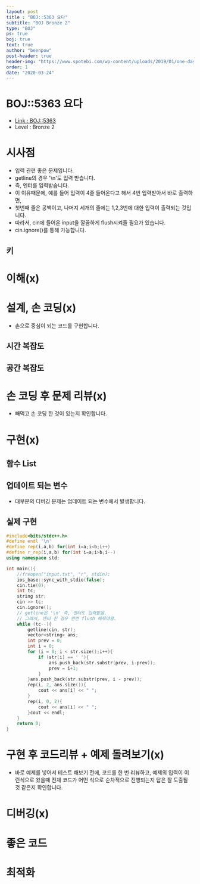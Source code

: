 ```yaml
---
layout: post
title : "BOJ::5363 요다"
subtitle: "BOJ Bronze 2"
type: "BOJ"
ps: true
boj: true
text: true
author: "beenpow"
post-header: true
header-img: "https://www.spotebi.com/wp-content/uploads/2019/01/one-day-day-one-workout-motivation-spotebi.jpg"
order: 1
date: "2020-03-24"
---
```


# BOJ::5363 요다
- [Link : BOJ::5363](https://www.acmicpc.net/problem/5363)
- Level : Bronze 2

# 시사점
- 입력 관련 좋은 문제입니다.
- getline의 경우 '\n'도 입력 받습니다.
- 즉, 엔터를 입력받습니다.
- 이 이유때문에, 예를 들어 입력이 4줄 들어온다고 해서 4번 입력받아서 바로 출력하면,
- 첫번째 줄은 공백이고, 나머지 세개의 줄에는 1,2,3번에 대한 입력이 출력되는 것입니다.
- 따라서, cin에 들어온 input을 깔끔하게 flush시켜줄 필요가 있습니다.
- cin.ignore()를 통해 가능합니다.

## 키

# 이해(x)

# 설계, 손 코딩(x)
- 손으로 중심이 되는 코드를 구현합니다.

## 시간 복잡도

## 공간 복잡도

# 손 코딩 후 문제 리뷰(x)
- 빼먹고 손 코딩 한 것이 있는지 확인합니다.

# 구현(x)

## 함수 List 

## 업데이트 되는 변수
- 대부분의 디버깅 문제는 업데이트 되는 변수에서 발생합니다.

## 실제 구현 

```cpp
#include<bits/stdc++.h>
#define endl '\n'
#define rep(i,a,b) for(int i=a;i<b;i++)
#define r_rep(i,a,b) for(int i=a;i>b;i--)
using namespace std;

int main(){
    //freopen("input.txt", "r", stdin);
    ios_base::sync_with_stdio(false);
    cin.tie(0);
    int tc;
    string str;
    cin >> tc;
    cin.ignore();
    // getline은 '\n' 즉, 엔터도 입력받음.
    // 그래서, 엔터 친 경우 한번 flush 해줘야함.
    while (tc--){
        getline(cin, str);
        vector<string> ans;
        int prev = 0;
        int i = 0;
        for (i = 0; i < str.size();i++){
            if (str[i] == ' '){
                ans.push_back(str.substr(prev, i-prev));
                prev = i+1;
            }
        }ans.push_back(str.substr(prev, i - prev));
        rep(i, 2, ans.size()){
            cout << ans[i] << " ";
        }
        rep(i, 0, 2){
            cout << ans[i] << " ";
        }cout << endl;
    }
    return 0;
}
```

# 구현 후 코드리뷰 + 예제 돌려보기(x)
- 바로 예제를 넣어서 테스트 해보기 전에, 코드를 한 번 리뷰하고, 예제의 입력이 이런식으로 왔을때
  전체 코드가 어떤 식으로 순차적으로 진행되는지 답은 잘 도출될 것 같은지 확인합니다.

# 디버깅(x)

# 좋은 코드

# 최적화
